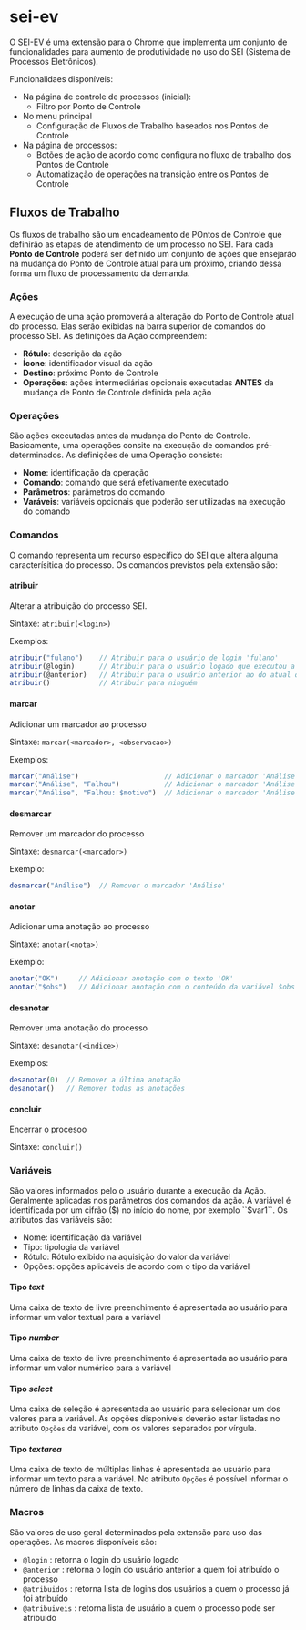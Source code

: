 # sei-ev

O SEI-EV é uma extensão para o Chrome que implementa um conjunto de funcionalidades para aumento de produtividade no uso do SEI (Sistema de Processos Eletrônicos).

Funcionalidaes disponíveis:
- Na página de controle de processos (inicial):
  - Filtro por Ponto de Controle
- No menu principal
  - Configuração de Fluxos de Trabalho baseados nos Pontos de Controle
- Na página de processos:
  - Botões de ação de acordo como configura no fluxo de trabalho dos Pontos de Controle
  - Automatização de operações na transição entre os Pontos de Controle

## Fluxos de Trabalho

Os fluxos de trabalho são um encadeamento de POntos de Controle que definirão as etapas de atendimento de um processo no SEI. Para cada **Ponto de Controle** poderá ser definido um conjunto de ações que ensejarão na mudança do Ponto de Controle atual para um próximo, criando dessa forma um fluxo de processamento da demanda.

### Ações

A execução de uma ação promoverá a alteração do Ponto de Controle atual do processo. Elas serão exibidas na barra superior de comandos do processo SEI. As definições da Ação compreendem:

- **Rótulo**: descrição da ação
- **Ícone**: identificador visual da ação
- **Destino**: próximo Ponto de Controle
- **Operações**: ações intermediárias opcionais executadas **ANTES** da mudança de Ponto de Controle definida pela ação

### Operações

São ações executadas antes da mudança do Ponto de Controle. Basicamente, uma operações consite na execução de comandos pré-determinados. As definições de uma Operação consiste:

- **Nome**: identificação da operação
- **Comando**: comando que será efetivamente executado
- **Parâmetros**: parâmetros do comando
- **Varáveis**: variáveis opcionais que poderão ser utilizadas na execução do comando

### Comandos

  O comando representa um recurso específico do SEI que altera alguma caracterísitica do processo. Os comandos previstos pela extensão são:

#### atribuir

Alterar a atribuição do processo SEI.

Sintaxe:
``atribuir(<login>)``
  
Exemplos:
```javascript
atribuir("fulano")    // Atribuir para o usuário de login 'fulano'
atribuir(@login)      // Atribuir para o usuário logado que executou a operação
atribuir(@anterior)   // Atribuir para o usuário anterior ao do atual que está executando a operação
atribuir()            // Atribuir para ninguém
```


#### marcar

Adicionar um marcador ao processo

Sintaxe:
``marcar(<marcador>, <observacao>)``

Exemplos:
```javascript
marcar("Análise")                     // Adicionar o marcador 'Análise' sem texto de observação
marcar("Análise", "Falhou")           // Adicionar o marcador 'Análise' com texto de observação 'Falhou'
marcar("Análise", "Falhou: $motivo")  // Adicionar o marcador 'Análise' com texto de observação 'Falhou: ' concatenado com o valor da variável $motivo.
```


#### desmarcar

Remover um marcador do processo

Sintaxe:
``desmarcar(<marcador>)``

Exemplo:
```javascript
desmarcar("Análise")  // Remover o marcador 'Análise'
```


#### anotar

Adicionar uma anotação ao processo

Sintaxe:
``anotar(<nota>)``

Exemplo:
```javascript
anotar("OK")     // Adicionar anotação com o texto 'OK'
anotar("$obs")   // Adicionar anotação com o conteúdo da variável $obs
```


#### desanotar

Remover uma anotação do processo

Sintaxe:
``desanotar(<indice>)``

Exemplos:
```javascript
desanotar(0)  // Remover a última anotação
desanotar()   // Remover todas as anotações
```


#### concluir

Encerrar o procesoo 

Sintaxe:
``concluir()``

### Variáveis

São valores informados pelo o usuário durante a execução da Ação. Geralmente aplicadas nos parâmetros dos comandos da ação. A variável é identificada por um cifrão ($) no início do nome, por exemplo ``$var1``.
Os atributos das variáveis são:
- Nome: identificação da variável
- Tipo: tipologia da variável
- Rótulo: Rótulo exibido na aquisição do valor da variável
- Opções: opções aplicáveis de acordo com o tipo da variável

#### Tipo _**text**_

 Uma caixa de texto de livre preenchimento é apresentada ao usuário para informar um valor textual para a variável

 #### Tipo _**number**_

 Uma caixa de texto de livre preenchimento é apresentada ao usuário para informar um valor numérico para a variável

 #### Tipo _**select**_

 Uma caixa de seleção é apresentada ao usuário para selecionar um dos valores para a variável. As opções disponíveis deverão estar listadas no atributo ``Opções`` da variável, com os valores separados por vírgula.

#### Tipo _**textarea**_

 Uma caixa de texto de múltiplas linhas é apresentada ao usuário para informar um texto para a variável. No atributo ``Opções`` é possível informar o número de linhas da caixa de texto.

 
### Macros

São valores de uso geral determinados pela extensão para uso das operações. As macros disponíveis são:

- ``@login`` :	retorna o login do usuário logado
- ``@anterior`` : retorna o login do usuário anterior a quem foi atribuído o processo
- ``@atribuidos`` :	retorna lista de logins dos usuários a quem o processo já foi atribuído
- ``@atribuiveis`` : retorna lista de usuário a quem o processo pode ser atribuído

